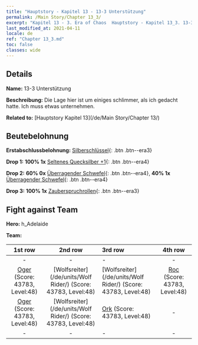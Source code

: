 ```yaml
---
title: "Hauptstory - Kapitel 13 - 13-3 Unterstützung"
permalink: /Main Story/Chapter 13_3/
excerpt: "Kapitel 13 - 3. Era of Chaos  Hauptstory - Kapitel 13_3. 13-3 Unterstützung"
last_modified_at: 2021-04-11
locale: de
ref: "Chapter 13_3.md"
toc: false
classes: wide
---
```


## Details

 **Name:** 13-3 Unterstützung

 **Beschreibung:** Die Lage hier ist um einiges schlimmer, als ich gedacht hatte. Ich muss etwas unternehmen.

 **Related to:** [Hauptstory Kapitel 13](/de/Main Story/Chapter 13/)

## Beutebelohnung

 **Erstabschlussbelohnung:** [Silberschlüssel](/de/Items/con_693/){: .btn .btn--era3}

 **Drop 1:** **100% 1x** [Seltenes Quecksilber +1](/de/Items/mat_42/){: .btn .btn--era4}

 **Drop 2:** **60% 0x** [Überragender Schwefel](/de/Items/mat_36/){: .btn .btn--era4}, **40% 1x** [Überragender Schwefel](/de/Items/mat_36/){: .btn .btn--era4}

 **Drop 3:** **100% 1x** [Zauberspruchrollen](/de/Items/con_694/){: .btn .btn--era3}


## Fight against Team
 **Hero:** h_Adelaide

 **Team:**


  | 1st row | 2nd row | 3rd row | 4th row |
  |:----:|:----:|:----|:----:|
  | - | - | - | - |
  | [Oger](/de/units/Ogre/) (Score: 43783, Level:48)  | [Wolfsreiter](/de/units/Wolf Rider/) (Score: 43783, Level:48)  | [Wolfsreiter](/de/units/Wolf Rider/) (Score: 43783, Level:48)  | [Roc](/de/units/Roc/) (Score: 43783, Level:48)  |
  | [Oger](/de/units/Ogre/) (Score: 43783, Level:48)  | [Wolfsreiter](/de/units/Wolf Rider/) (Score: 43783, Level:48)  | [Ork](/de/units/Orc/) (Score: 43783, Level:48)  | - |
  | - | - | - | - |



